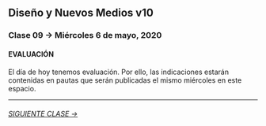 ## Diseño y Nuevos Medios v10 

### Clase 09 → Miércoles 6 de mayo, 2020

#### EVALUACIÓN

El día de hoy tenemos evaluación. Por ello, las indicaciones estarán contenidas en pautas que serán publicadas el mismo miércoles en este espacio.

- - - - - - - 

###### [SIGUIENTE CLASE →](https://github.com/profesorfaco/dno037-2020/tree/gh-pages/clase-10)
